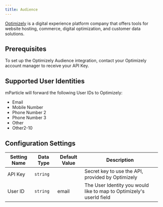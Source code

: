 ```yaml
---
title: Audience
---
```


[Optimizely](https://www.optimizely.com/) is a digital experience platform company that offers tools for website hosting, commerce, digital optimization, and customer data solutions.

## Prerequisites

To set up the Optimizely Audience integration, contact your Optimizely account manager to receive your API Key.

## Supported User Identities

mParticle will forward the following User IDs to Optimizely:
 
* Email
* Mobile Number
* Phone Number 2
* Phone Number 3
* Other
* Other2-10

## Configuration Settings

| Setting Name| Data Type | Default Value | Description |
|---|---|---|---|
| API Key | `string` | | Secret key to use the API, provided by Optimizely |
| User ID | `string` | email | The User Identity you would like to map to Optimizely's userId field |
